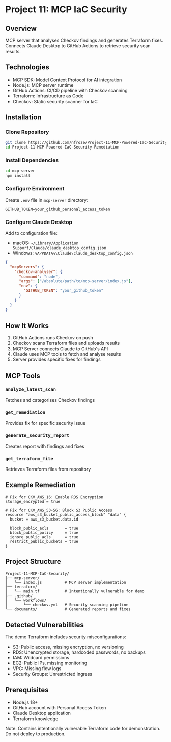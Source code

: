 # Project 11: MCP IaC Security

## Overview

MCP server that analyses Checkov findings and generates Terraform fixes. Connects Claude Desktop to GitHub Actions to retrieve security scan results.

## Technologies

- MCP SDK: Model Context Protocol for AI integration
- Node.js: MCP server runtime
- GitHub Actions: CI/CD pipeline with Checkov scanning
- Terraform: Infrastructure as Code
- Checkov: Static security scanner for IaC

## Installation

### Clone Repository
```bash
git clone https://github.com/nfroze/Project-11-MCP-Powered-IaC-Security-Remediation.git
cd Project-11-MCP-Powered-IaC-Security-Remediation
```

### Install Dependencies
```bash
cd mcp-server
npm install
```

### Configure Environment
Create `.env` file in `mcp-server` directory:
```env
GITHUB_TOKEN=your_github_personal_access_token
```

### Configure Claude Desktop

Add to configuration file:
- macOS: `~/Library/Application Support/Claude/claude_desktop_config.json`
- Windows: `%APPDATA%\Claude\claude_desktop_config.json`

```json
{
  "mcpServers": {
    "checkov-analyser": {
      "command": "node",
      "args": ["/absolute/path/to/mcp-server/index.js"],
      "env": {
        "GITHUB_TOKEN": "your_github_token"
      }
    }
  }
}
```

## How It Works

1. GitHub Actions runs Checkov on push
2. Checkov scans Terraform files and uploads results
3. MCP Server connects Claude to GitHub's API
4. Claude uses MCP tools to fetch and analyse results
5. Server provides specific fixes for findings

## MCP Tools

### `analyze_latest_scan`
Fetches and categorises Checkov findings

### `get_remediation`
Provides fix for specific security issue

### `generate_security_report`
Creates report with findings and fixes

### `get_terraform_file`
Retrieves Terraform files from repository

## Example Remediation

```hcl
# Fix for CKV_AWS_16: Enable RDS Encryption
storage_encrypted = true

# Fix for CKV_AWS_53-56: Block S3 Public Access
resource "aws_s3_bucket_public_access_block" "data" {
  bucket = aws_s3_bucket.data.id
  
  block_public_acls       = true
  block_public_policy     = true
  ignore_public_acls      = true
  restrict_public_buckets = true
}
```

## Project Structure

```
Project-11-MCP-IaC-Security/
├── mcp-server/
│   └── index.js          # MCP server implementation
├── terraform/
│   └── main.tf           # Intentionally vulnerable for demo
├── .github/
│   └── workflows/
│       └── checkov.yml   # Security scanning pipeline
└── documents/            # Generated reports and fixes
```

## Detected Vulnerabilities

The demo Terraform includes security misconfigurations:

- S3: Public access, missing encryption, no versioning
- RDS: Unencrypted storage, hardcoded passwords, no backups
- IAM: Wildcard permissions
- EC2: Public IPs, missing monitoring
- VPC: Missing flow logs
- Security Groups: Unrestricted ingress

## Prerequisites

- Node.js 18+
- GitHub account with Personal Access Token
- Claude Desktop application
- Terraform knowledge

Note: Contains intentionally vulnerable Terraform code for demonstration. Do not deploy to production.